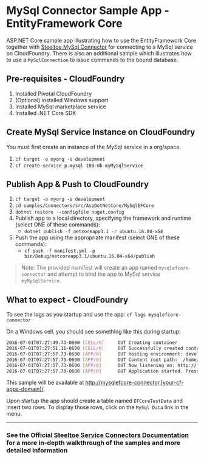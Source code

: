 ﻿# MySql Connector Sample App - EntityFramework Core

ASP.NET Core sample app illustrating how to use the EntityFramework Core together with [Steeltoe MySql Connector](https://github.com/SteeltoeOSS/Connectors/tree/master/src/Steeltoe.CloudFoundry.Connector.MySql) for connecting to a MySql service on CloudFoundry. There is also an additional sample which illustrates how to use a `MySqlConnection` to issue commands to the bound database.

## Pre-requisites - CloudFoundry

1. Installed Pivotal CloudFoundry
1. (Optional) installed Windows support
1. Installed MySql marketplace service
1. Installed .NET Core SDK

## Create MySql Service Instance on CloudFoundry

You must first create an instance of the MySql service in a org/space.

1. `cf target -o myorg -s development`
1. `cf create-service p.mysql 100-mb myMySqlService`

## Publish App & Push to CloudFoundry

1. `cf target -o myorg -s development`
1. `cd samples/Connectors/src/AspDotNetCore/MySqlEFCore`
1. `dotnet restore --configfile nuget.config`
1. Publish app to a local directory, specifying the framework and runtime (select ONE of these commands):
   * `dotnet publish -f netcoreapp3.1 -r ubuntu.16.04-x64`
1. Push the app using the appropriate manifest (select ONE of these commands):
   * `cf push -f manifest.yml -p bin/Debug/netcoreapp3.1/ubuntu.16.04-x64/publish`

> Note: The provided manifest will create an app named `mysqlefcore-connector` and attempt to bind the app to MySql service `myMySqlService`.

## What to expect - CloudFoundry

To see the logs as you startup and use the app: `cf logs mysqlefcore-connector`

On a Windows cell, you should see something like this during startup:

```bash
2016-07-01T07:27:49.73-0600 [CELL/0]     OUT Creating container
2016-07-01T07:27:51.11-0600 [CELL/0]     OUT Successfully created container
2016-07-01T07:27:57.73-0600 [APP/0]      OUT Hosting environment: development
2016-07-01T07:27:57.73-0600 [APP/0]      OUT Content root path:  /home/vcap/app
2016-07-01T07:27:57.73-0600 [APP/0]      OUT Now listening on: http://*:8080
2016-07-01T07:27:57.73-0600 [APP/0]      OUT Application started. Press Ctrl+C to shut down.
```

This sample will be available at <http://mysqlefcore-connector.[your-cf-apps-domain]/>.

Upon startup the app should create a table named `EFCoreTestData` and insert two rows. To display those rows, click on the `MySql Data` link in the menu.

---

### See the Official [Steeltoe Service Connectors Documentation](https://steeltoe.io/docs/steeltoe-service-connectors) for a more in-depth walkthrough of the samples and more detailed information
